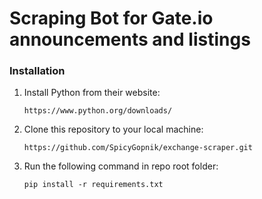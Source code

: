 # Scraping Bot for Gate.io announcements and listings

### Installation
<ol>
<li>Install Python from their website:

```
https://www.python.org/downloads/
```

</li>
<li>Clone this repository to your local machine:

```
https://github.com/SpicyGopnik/exchange-scraper.git
```


</li>
<li>Run the following command in repo root folder:

```
pip install -r requirements.txt
```

</li>
